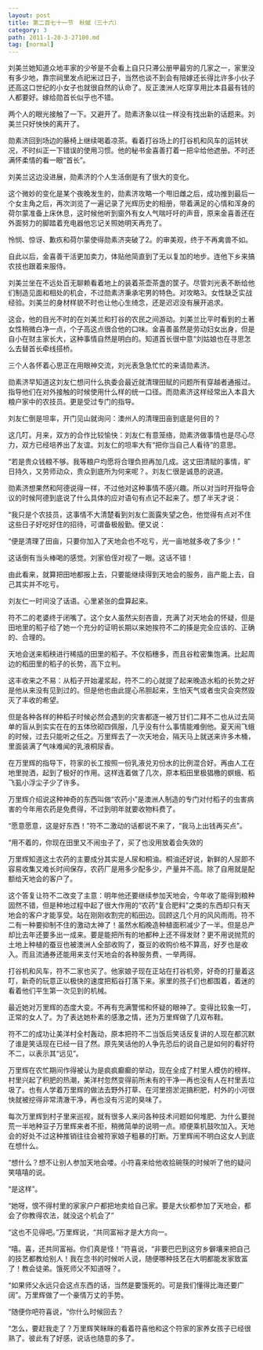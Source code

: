 ```yaml
---
layout: post
title: 第二百七十一节　秋赋（三十六）
category: 3
path: 2011-1-20-3-27100.md
tag: [normal]
---
```


刘美兰她知道众地丰家的少爷是不会看上自只只滞公册甲最穷的几家之一，家里没有多少地，靠宗祠里发点祀米过日子，当然也谈不到会有陪嫁还长得比许多小伙子还高这口世纪的小女子也就很自然的认命了。反正澳洲人吃穿享用比本县最有钱的人都要好。嫁给勋首长似乎也不错。

两个人的眼光接触了一下。又避开了。勋素济象以往一样没有找出新的话题来。刘美兰只好怏怏的离开了。

勋素济回到场边的藤椅上继续喝着凉茶。看着打谷场上的打谷机和风车的运转状况，不时纠正一下错误的使用习惯。他的秘书金喜善打着一把伞给他遮册。不时还满怀柔情的看一眼“首长”。

刘美兰这边没进展，勋素济的个人生活倒是有了很大的变化。

这个微妙的变化是某个夜晚发生的，勋素济攻略一个甩旧雌之后，成功推到最后一个女主角之后，再次浏览了一遍记录了光辉历史的相册，带着满足的心情和浑身的荷尔蒙准备上床休息，这时候他听到窗外有女人气喘吁吁的声音，原来金喜善还在外面努力的脚踏着充电器他忘记关照她明天再充了。

怜悯、惊讶、歉疚和荷尔蒙使得勋素济突破了2。的审美观，终于不再禽兽不如。

自此以后，金喜善干活更加卖力，体贴他简直到了无以复加的地步。连他下乡来搞农技也跟着来服侍。

刘美兰坐在不远处百无聊赖看着地上的装着茶壶茶盏的筐子。尽管刘光表不断给他们制造见面和相处的机会，不过勋素济秉承宅男的特色。对攻略3。女性缺乏实战经验。刘美兰的身材样貌不时也让他心生绮念，还是迟迟没有展开追求。

这会，他的目光不时的在刘美兰和打谷的农民之间游动。刘美兰比平时看到的土著女性稍微白净一点，个子高这点很合他的口味。金喜善虽然是劳动妇女出身，但是自小在财主家长大，这种事情自然是明白的。知道首长很中意“刘姑娘也在寻思怎么去替首长牵线搭桥。

三个人各怀着心思正在用眼神交流，刘光表急急忙忙的来请勋素济。

勋素济早知道这刘友仁想问什么执委会最近就清理田赋的问题所有穿越者通报过。指导他们在对外接触的时候使用什么样的统一口径。而勋素济这样经常出入本县大粮户家中的农技员。更是受过专门的指导。

刘友仁倒是坦率，开门见山就询问：澳州人的清理田亩到底是何目的？

这几叮。月来，双方的合作比较愉快：刘友仁有意笼络，勋素济做事情也是尽心尽力，双方已经培养出了友谊。刘友仁的坦率大有“把你当自己人看待”的意思。

“若是贵众钱粮不够。我等粮户均愿将合理负担再加几成。这丈田清赋的事情，旷日持久，又劳师动众，贵众到底所为何来呢？。刘友仁很是诚恳的说道。

勋素济想果然和阿德说得一样，不过他对这种事情不感兴趣。所以对当时开指导会议的时候阿德到底说了什么具体的应对语句有点记不起来了。想了半天才说：

“我只是个农技员，这事情不大清楚看到刘友仁面露失望之色，他觉得有点对不住这些日子好吃好住的招待，可谓备极殷勤。便又说：

“便是清理了田亩，只要你加入了天地会也不吃亏，光一亩地就多收了多少！”

这话倒有当头棒喝的感觉。刘家伯侄对视了一眼。这话不错！

由此看来，就算把田地都报上去，只要能继续得到天地会的服务，亩产能上去，自己其实并不吃亏。

刘友仁一时间没了话语。心里紧张的盘算起来。

符不二的老婆终于闭嘴了。这个女人虽然尖刻吝啬，充满了对天地会的怀疑，但是田地里的稻子给了她一个充分的证明长期以来她挨符不二的揍是完全应该的、正确的、合理的。

天地会送来稻秧进行稀插的田里的稻子。不仅稻穗多，而且谷粒密集饱满。比起周边的稻田里的稻子的长势，高下立判。

这丰收来之不易：从稻子开始灌浆起，符不二的心就提了起来晚造水稻的长势之好是他从来没有见到过的。但是他也由此提心吊胆起来，生怕天气或者虫灾会突然毁灭了丰收的希望。

但是各种各样的种稻子时候必然会遇到的灾害都逐一被万甘们二拜不二也从过去简单的盲从到实实在在的五体欣砌四佩服，几乎没有什么事情能难倒他。夏天闹飞蛾的时候，过去只能听之任之。万里辉去了一次天地会，隔天马上就送来许多木桶，里面装满了气味难闻的乳液桐尿香。

在万里辉的指导下，符家的长工按照一份乳液兑刃份水的比例混合好。再由人工在地里抛洒，起到了极好的作用。这样连着做了几次，原本稻田里极猖檄的螟蛾、稻飞虱小浮尘子少了许多。

万里辉介绍说这种神奇的东西叫做“农药小”是澳洲人制造的专门对付稻子的虫害病害的今年用农药是免费得，不过到明年就要收物料费了。

“愿意愿意，这是好东西！”符不二激动的话都说不来了，“我马上出钱再买点”。

“用不着的，你现在田里又不闹虫子了，买了也没用放着会失效的

万里辉知道这土农药的主要成分其实是人尿和桐油。桐油还好说，新鲜的人尿即不容易收集又难长时间保存，农药厂是用多少配多少，产量并不高。除了自用就是配额给天地会的客户了。

这个答复让符不二改变了主意：明年他还要继续参加天地会，今年收了能得到粮种固然不错，但是种地过程中起了很大作用的“农药“复合肥料”之类的东西却只有天地会的客户才能享受。站在刚刚收割完的稻田边。回顾这几个月的风风雨雨。符不二有一种要抑制不住的激动太神了！虽然水稻晚造种植面积减少了一半。但是总产却比去年还要多出一成来。要是能把所有的地都种上还不得发财？更不用说抛荒的土地上种植的蚕豆也被澳洲人全部收购了，蚕豆的收购价格不算高，好歹也是收入。而且流通券还能用来支付天地会的各种服务费，一举两得。

打谷机和风车，符不二家也买了。他家娘子现在正站在打谷机旁，好奇的打量着这叮，新奇的玩意正以极快的速度把稻谷打落下来。家里的孩子们也都围着，着迷的看着他们平生第一次见到的机械。

最近她对万里辉的态度大变。不再有充满警惕和怀疑的眼神了。变得比较象一叮，正常的女人了。为了表达她朴素的感激之情，还为万里辉做了几双布鞋。

符不二的成功让美洋村全村轰动，原本把符不二当饭后笑话反复讲的人现在都沉默了谁是笑话现在已经一目了然。原先笑话他的人争先恐后的说自己是如何的看好符不二，以表示其“远见”。

万里辉在农忙期间作得被认为是疯疯癫癫的举动，现在全成了村里人模仿的榜样。村里兴起了积肥的热潮，美洋村忽然变得前所未有的干净一再也没有人在村里丢垃圾了。也有人学着万里辉的做法去野外打草、在河里捞淤泥搞积肥，村外的小河很快就被挖得非常清澈干净，再也没有污泥的臭味了。

每次万里辉到村子里来巡视，就有很多人来问各种技术问题如何堆肥、为什么要抛荒一半地种豆子万里辉来者不拒，稍微简单的说明一点。顺便乘机鼓吹加入。天地会的好处不过这种推销往往会被符家娘子粗暴的打断。万里辉闹不明白这女人到底在想什么。

“想什么？想不让别人参加天地会喽。小符喜来给他收拾碗筷的时候听了他的疑问笑嘻嘻的说。

“是这样”。

“她呀，恨不得村里的家家户户都把地卖给自己家。要是大伙都参加了天地会，都会了你教得农法，就没这个机会了”

“这也不见得吧。”万里辉说，“共同富裕才是大方向一。

“嘻。喜，还共同富裕。你们真是怪！”符喜说，“非要巴巴到这穷乡僻壤来把自己的技艺都教给别人！我在念书的时候听人说，随便哪种技艺在大明都能发家致富了！教会徒弟。饿死师父不知道呀？。

“如果师父永远只会这点东西的话，当然是要饿死的。可是我们懂得比海还要广阔”。万里辉做了一个豪情万丈的手势。

“随便你吧符喜说，“你什么时候回去？

“怎么，要赶我走了？万里辉笑眯眯的看着符喜他和这个符家的家养女孩子已经很熟了。彼此有了好感，说话也随意的多了。